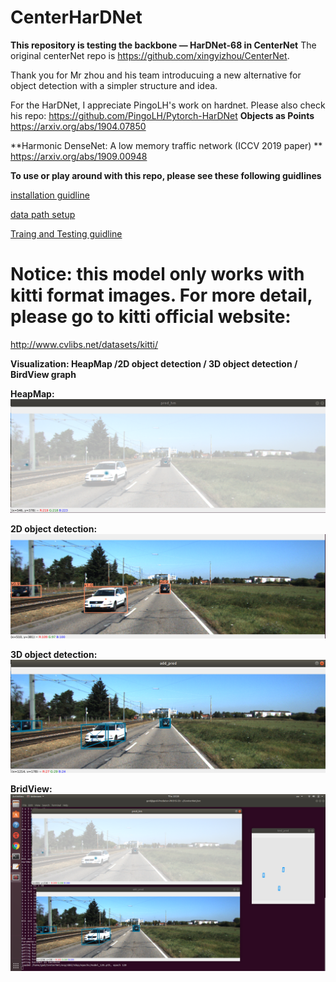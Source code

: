 # CenterHarDNet

**This repository is testing the backbone — HarDNet-68 in CenterNet**
The original centerNet repo is https://github.com/xingyizhou/CenterNet.

Thank you for Mr zhou and his team introducuing a new alternative for object detection with a simpler structure and idea.

For the HarDNet, I appreciate PingoLH's work on hardnet. Please also check his repo: https://github.com/PingoLH/Pytorch-HarDNet
**Objects as Points**
https://arxiv.org/abs/1904.07850

**Harmonic DenseNet: A low memory traffic network (ICCV 2019 paper)
**
https://arxiv.org/abs/1909.00948


**To use or play around with this repo, please see these following guidlines**

[installation guidline](https://github.com/yktangac/CenterHarDNet/blob/main/installation/intallation.md)

[data path setup](https://github.com/yktangac/CenterHarDNet/blob/main/installation/DATASET.md)

[Traing and Testing guidline](https://github.com/yktangac/CenterHarDNet/blob/main/installation/traing-and-testing.md)


# Notice: this model only works with kitti format images. For more detail, please go to kitti official website:

http://www.cvlibs.net/datasets/kitti/

**Visualization: HeapMap /2D object detection / 3D object detection / BirdView graph**


**HeapMap:**
<img src="result-visualization/heat_map.png">


**2D object detection:**
<img src="result-visualization/2dbbox.png">

**3D object detection:**
<img src="result-visualization/3dbbox.png">

**BridView:**
<img src="result-visualization/demo.png">

